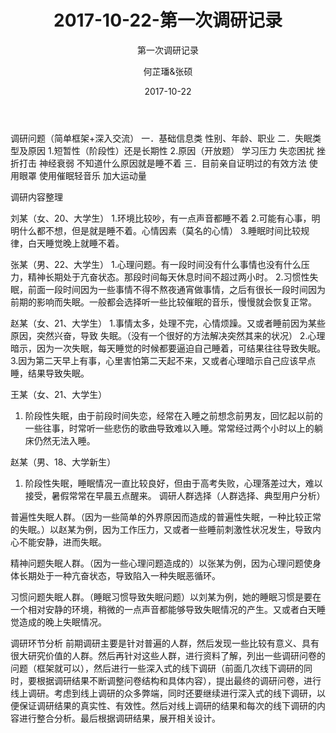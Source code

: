 ﻿---
layout:     post
title:      2017-10-22-第一次调研记录
subtitle:   第一次调研记录
date:       2017-10-22
author:     何芷璠&张硕
header-img: img/Survey_bg.jpg
catalog: true
tags:
    - Survey
---


调研问题（简单框架+深入交流）
一．基础信息类
   性别、年龄、职业
二．失眠类型及原因
   1.短暂性（阶段性）还是长期性
   2.原因（开放题）
学习压力
失恋困扰
挫折打击
神经衰弱
不知道什么原因就是睡不着
三．目前亲自证明过的有效方法
使用眼罩
使用催眠轻音乐
加大运动量

调研内容整理

刘某（女、20、大学生）
1.环境比较吵，有一点声音都睡不着
2.可能有心事，明明什么都不想，但是就是睡不着。心情因素（莫名的心情）
3.睡眠时间比较规律，白天睡觉晚上就睡不着。

张某（男、22、大学生）
1.心理问题。有一段时间没有什么事情也没有什么压力，精神长期处于亢奋状态。那段时间每天休息时间不超过两小时。
2.习惯性失眠，前面一段时间因为一些事情不得不熬夜通宵做事情，之后有很长一段时间因为前期的影响而失眠。一般都会选择听一些比较催眠的音乐，慢慢就会恢复正常。

赵某（女、21、大学生）
1.事情太多，处理不完，心情烦躁。又或者睡前因为某些原因，突然兴奋，导致    失眠。（没有一个很好的方法解决突然其来的状况）
2.心理暗示，因为一次失眠，每天睡觉的时候都要逼迫自己睡着，可结果往往导致失眠。
3.因为第二天早上有事，心里害怕第二天起不来，又或者心理暗示自己应该早点睡，结果导致失眠。

王某（女、21、大学生）
1.	阶段性失眠，由于前段时间失恋，经常在入睡之前想念前男友，回忆起以前的一些往事，时常听一些悲伤的歌曲导致难以入睡。常常经过两个小时以上的躺床仍然无法入睡。

赵某（男、18、大学新生）
1.	阶段性失眠，睡眠情况一直比较良好，但由于高考失败，心理落差过大，难以接受，暑假常常在早晨五点醒来。
调研人群选择（人群选择、典型用户分析）

普遍性失眠人群。（因为一些简单的外界原因而造成的普遍性失眠，一种比较正常的失眠。）以赵某为例，因为工作压力，又或者一些睡前刺激性状况发生，导致内心不能安静，进而失眠。

精神问题失眠人群。（因为一些心理问题造成的）以张某为例，因为心理问题使身体长期处于一种亢奋状态，导致陷入一种失眠恶循环。

习惯问题失眠人群。（睡眠习惯导致失眠问题）以刘某为例，她的睡眠习惯是要在一个相对安静的环境，稍微的一点声音都能够导致失眠情况的产生。又或者白天睡觉造成的晚上失眠情况。

调研环节分析
前期调研主要是针对普遍的人群，然后发现一些比较有意义、具有很大研究价值的人群。然后再针对这些人群，进行资料了解，列出一些调研问卷的问题（框架就可以），然后进行一些深入式的线下调研（前面几次线下调研的同时，要根据调研结果不断调整问卷结构和具体内容），提出最终的调研问卷，进行线上调研。考虑到线上调研的众多弊端，同时还要继续进行深入式的线下调研，以便保证调研结果的真实性、有效性。然后对线上调研的结果和每次的线下调研的内容进行整合分析。最后根据调研结果，展开相关设计。





